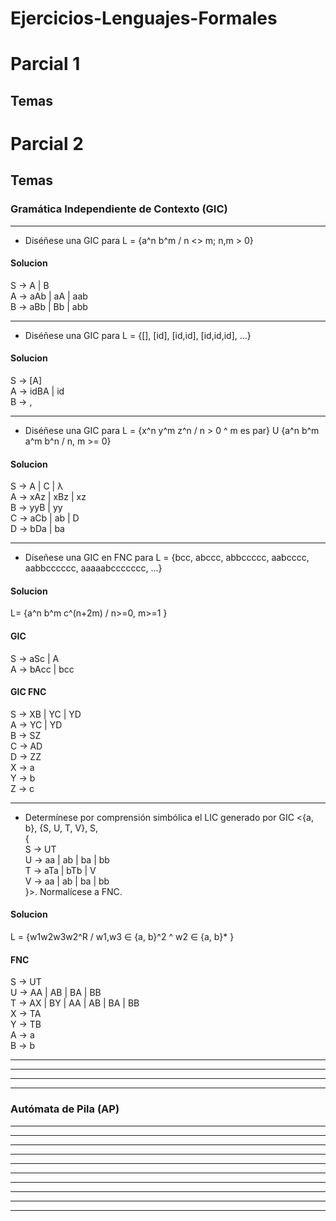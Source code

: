 # Ejercicios-Lenguajes-Formales

# Parcial 1
## Temas

# Parcial 2
## Temas
### Gramática Independiente de Contexto (GIC)

-------------------------------------------------

- Diséñese una GIC para L = {a^n b^m / n <> m; n,m > 0}
#### Solucion
S -> A | B \
A  -> aAb | aA | aab \
B -> aBb | Bb | abb 
  
-------------------------------------------------

- Diséñese una GIC para L = {[], [id], [id,id], [id,id,id], ...}
#### Solucion
S -> [A] \
A -> idBA | id \
B -> ,

-------------------------------------------------

- Diséñese una GIC para L = {x^n y^m z^n / n > 0 ^ m es par} U {a^n b^m a^m b^n / n, m >= 0}
#### Solucion

S -> A | C | λ \
A -> xAz | xBz | xz \
B -> yyB | yy \
C -> aCb | ab | D \
D -> bDa | ba

-------------------------------------------------

- Diseñese una GIC en FNC para L = {bcc, abccc, abbccccc, aabcccc, aabbcccccc, aaaaabccccccc, ...}
#### Solucion

L= {a^n b^m c^(n+2m) / n>=0, m>=1 } 

#### GIC 
S -> aSc | A \
A -> bAcc | bcc 

#### GIC FNC 
S -> XB | YC | YD \
A -> YC | YD \
B -> SZ \
C -> AD \
D -> ZZ \
X -> a \
Y -> b \
Z -> c

-------------------------------------------------

- Determínese por comprensión simbólica el LIC generado por GIC <{a, b}, {S, U, T, V}, S, \
{ \
S -> UT \
U -> aa | ab | ba | bb \
T -> aTa | bTb | V \
V -> aa | ab | ba | bb \
}>. Normalícese a FNC.

#### Solucion
L = {w1w2w3w2^R / w1,w3 ∈ {a, b}^2 ^ w2 ∈ {a, b}* } 

#### FNC 
S -> UT \
U -> AA | AB | BA | BB \
T -> AX | BY | AA | AB | BA | BB \
X -> TA \
Y -> TB \
A -> a \
B -> b 
 
-------------------------------------------------



-------------------------------------------------



-------------------------------------------------



-------------------------------------------------



### Autómata de Pila (AP)

-------------------------------------------------



-------------------------------------------------



-------------------------------------------------



-------------------------------------------------



-------------------------------------------------



-------------------------------------------------



-------------------------------------------------



-------------------------------------------------



-------------------------------------------------



-------------------------------------------------


